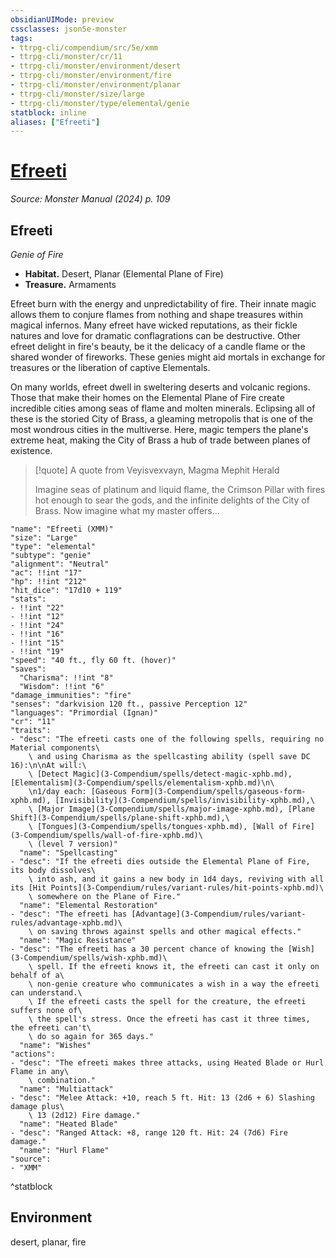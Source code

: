 ```yaml
---
obsidianUIMode: preview
cssclasses: json5e-monster
tags:
- ttrpg-cli/compendium/src/5e/xmm
- ttrpg-cli/monster/cr/11
- ttrpg-cli/monster/environment/desert
- ttrpg-cli/monster/environment/fire
- ttrpg-cli/monster/environment/planar
- ttrpg-cli/monster/size/large
- ttrpg-cli/monster/type/elemental/genie
statblock: inline
aliases: ["Efreeti"]
---
```

# [Efreeti](3-Compendium\bestiary\elemental/efreeti-xmm.md)
*Source: Monster Manual (2024) p. 109*  

## Efreeti

*Genie of Fire*

- **Habitat.** Desert, Planar (Elemental Plane of Fire)  
- **Treasure.** Armaments  

Efreet burn with the energy and unpredictability of fire. Their innate magic allows them to conjure flames from nothing and shape treasures within magical infernos. Many efreet have wicked reputations, as their fickle natures and love for dramatic conflagrations can be destructive. Other efreet delight in fire's beauty, be it the delicacy of a candle flame or the shared wonder of fireworks. These genies might aid mortals in exchange for treasures or the liberation of captive Elementals.

On many worlds, efreet dwell in sweltering deserts and volcanic regions. Those that make their homes on the Elemental Plane of Fire create incredible cities among seas of flame and molten minerals. Eclipsing all of these is the storied City of Brass, a gleaming metropolis that is one of the most wondrous cities in the multiverse. Here, magic tempers the plane's extreme heat, making the City of Brass a hub of trade between planes of existence.

> [!quote] A quote from Veyisvexvayn, Magma Mephit Herald  
> 
> Imagine seas of platinum and liquid flame, the Crimson Pillar with fires hot enough to sear the gods, and the infinite delights of the City of Brass. Now imagine what my master offers...


```statblock
"name": "Efreeti (XMM)"
"size": "Large"
"type": "elemental"
"subtype": "genie"
"alignment": "Neutral"
"ac": !!int "17"
"hp": !!int "212"
"hit_dice": "17d10 + 119"
"stats":
- !!int "22"
- !!int "12"
- !!int "24"
- !!int "16"
- !!int "15"
- !!int "19"
"speed": "40 ft., fly 60 ft. (hover)"
"saves":
  "Charisma": !!int "8"
  "Wisdom": !!int "6"
"damage_immunities": "fire"
"senses": "darkvision 120 ft., passive Perception 12"
"languages": "Primordial (Ignan)"
"cr": "11"
"traits":
- "desc": "The efreeti casts one of the following spells, requiring no Material components\
    \ and using Charisma as the spellcasting ability (spell save DC 16):\n\nAt will:\
    \ [Detect Magic](3-Compendium/spells/detect-magic-xphb.md), [Elementalism](3-Compendium/spells/elementalism-xphb.md)\n\
    \n1/day each: [Gaseous Form](3-Compendium/spells/gaseous-form-xphb.md), [Invisibility](3-Compendium/spells/invisibility-xphb.md),\
    \ [Major Image](3-Compendium/spells/major-image-xphb.md), [Plane Shift](3-Compendium/spells/plane-shift-xphb.md),\
    \ [Tongues](3-Compendium/spells/tongues-xphb.md), [Wall of Fire](3-Compendium/spells/wall-of-fire-xphb.md)\
    \ (level 7 version)"
  "name": "Spellcasting"
- "desc": "If the efreeti dies outside the Elemental Plane of Fire, its body dissolves\
    \ into ash, and it gains a new body in 1d4 days, reviving with all its [Hit Points](3-Compendium/rules/variant-rules/hit-points-xphb.md)\
    \ somewhere on the Plane of Fire."
  "name": "Elemental Restoration"
- "desc": "The efreeti has [Advantage](3-Compendium/rules/variant-rules/advantage-xphb.md)\
    \ on saving throws against spells and other magical effects."
  "name": "Magic Resistance"
- "desc": "The efreeti has a 30 percent chance of knowing the [Wish](3-Compendium/spells/wish-xphb.md)\
    \ spell. If the efreeti knows it, the efreeti can cast it only on behalf of a\
    \ non-genie creature who communicates a wish in a way the efreeti can understand.\
    \ If the efreeti casts the spell for the creature, the efreeti suffers none of\
    \ the spell's stress. Once the efreeti has cast it three times, the efreeti can't\
    \ do so again for 365 days."
  "name": "Wishes"
"actions":
- "desc": "The efreeti makes three attacks, using Heated Blade or Hurl Flame in any\
    \ combination."
  "name": "Multiattack"
- "desc": "Melee Attack: +10, reach 5 ft. Hit: 13 (2d6 + 6) Slashing damage plus\
    \ 13 (2d12) Fire damage."
  "name": "Heated Blade"
- "desc": "Ranged Attack: +8, range 120 ft. Hit: 24 (7d6) Fire damage."
  "name": "Hurl Flame"
"source":
- "XMM"
```
^statblock

## Environment

desert, planar, fire
